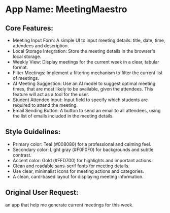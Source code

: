 # **App Name**: MeetingMaestro

## Core Features:

- Meeting Input Form: A simple UI to input meeting details: title, date, time, attendees and description.
- Local Storage Integration: Store the meeting details in the browser's local storage.
- Weekly View: Display meetings for the current week in a clear, tabular format.
- Filter Meetings: Implement a filtering mechanism to filter the current list of meetings.
- AI Meeting Suggestion: Use an AI model to suggest optimal meeting times, that are most likely to be available, given the attendees. This feature will act as a tool for the user.
- Student Attendee Input: Input field to specify which students are required to attend the meeting.
- Email Sending Button: A button to send an email to all attendees, using the list of emails included in the meeting details.

## Style Guidelines:

- Primary color: Teal (#008080) for a professional and calming feel.
- Secondary color: Light gray (#F0F0F0) for backgrounds and subtle contrast.
- Accent color: Gold (#FFD700) for highlights and important actions.
- Clean and readable sans-serif fonts for meeting details.
- Use clear, minimalist icons for meeting actions and categories.
- A clean, card-based layout for displaying meeting information.

## Original User Request:
an app that help me generate current meetings for this week.
  